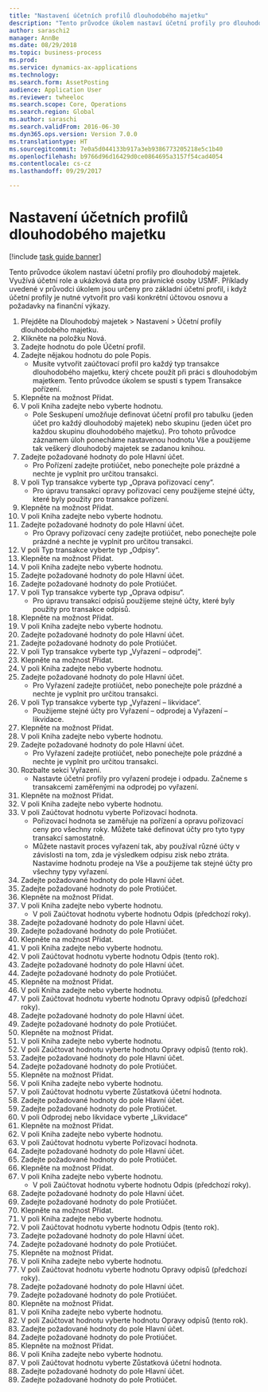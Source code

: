 ```yaml
--- 
title: "Nastavení účetních profilů dlouhodobého majetku"
description: "Tento průvodce úkolem nastaví účetní profily pro dlouhodobý majetek."
author: saraschi2
manager: AnnBe
ms.date: 08/29/2018
ms.topic: business-process
ms.prod: 
ms.service: dynamics-ax-applications
ms.technology: 
ms.search.form: AssetPosting
audience: Application User
ms.reviewer: twheeloc
ms.search.scope: Core, Operations
ms.search.region: Global
ms.author: saraschi
ms.search.validFrom: 2016-06-30
ms.dyn365.ops.version: Version 7.0.0
ms.translationtype: HT
ms.sourcegitcommit: 7e0a5d044133b917a3eb9386773205218e5c1b40
ms.openlocfilehash: b9766d96d16429d0ce0864695a3157f54cad4054
ms.contentlocale: cs-cz
ms.lasthandoff: 09/29/2017

---
```

# <a name="set-up-fixed-asset-posting-profiles"></a>Nastavení účetních profilů dlouhodobého majetku

[!include [task guide banner](../../includes/task-guide-banner.md)]

Tento průvodce úkolem nastaví účetní profily pro dlouhodobý majetek.  Využívá účetní role a ukázková data pro právnické osoby USMF.  Příklady uvedené v průvodci úkolem jsou určeny pro základní účetní profil, i když účetní profily je nutné vytvořit pro vaši konkrétní účtovou osnovu a požadavky na finanční výkazy.

1. Přejděte na Dlouhodobý majetek > Nastavení > Účetní profily dlouhodobého majetku.
2. Klikněte na položku Nová.
3. Zadejte hodnotu do pole Účetní profil.
4. Zadejte nějakou hodnotu do pole Popis.
    * Musíte vytvořit zaúčtovací profil pro každý typ transakce dlouhodobého majetku, který chcete použít při práci s dlouhodobým majetkem.  Tento průvodce úkolem se spustí s typem Transakce pořízení.  
5. Klepněte na možnost Přidat.
6. V poli Kniha zadejte nebo vyberte hodnotu.
    * Pole Seskupení umožňuje definovat účetní profil pro tabulku (jeden účet pro každý dlouhodobý majetek) nebo skupinu (jeden účet pro každou skupinu dlouhodobého majetku).  Pro tohoto průvodce záznamem úloh ponecháme nastavenou hodnotu Vše a použijeme tak veškerý dlouhodobý majetek se zadanou knihou.  
7. Zadejte požadované hodnoty do pole Hlavní účet.
    * Pro Pořízení zadejte protiúčet, nebo ponechejte pole prázdné a nechte je vyplnit pro určitou transakci.    
8. V poli Typ transakce vyberte typ „Oprava pořizovací ceny“.
    * Pro úpravu transakcí opravy pořizovací ceny použijeme stejné účty, které byly použity pro transakce pořízení.  
9. Klepněte na možnost Přidat.
10. V poli Kniha zadejte nebo vyberte hodnotu.
11. Zadejte požadované hodnoty do pole Hlavní účet.
    * Pro Opravy pořizovací ceny zadejte protiúčet, nebo ponechejte pole prázdné a nechte je vyplnit pro určitou transakci.    
12. V poli Typ transakce vyberte typ „Odpisy“.
13. Klepněte na možnost Přidat.
14. V poli Kniha zadejte nebo vyberte hodnotu.
15. Zadejte požadované hodnoty do pole Hlavní účet.
16. Zadejte požadované hodnoty do pole Protiúčet.
17. V poli Typ transakce vyberte typ „Oprava odpisu“.
    * Pro úpravu transakcí odpisů použijeme stejné účty, které byly použity pro transakce odpisů.  
18. Klepněte na možnost Přidat.
19. V poli Kniha zadejte nebo vyberte hodnotu.
20. Zadejte požadované hodnoty do pole Hlavní účet.
21. Zadejte požadované hodnoty do pole Protiúčet.
22. V poli Typ transakce vyberte typ „Vyřazení – odprodej“.
23. Klepněte na možnost Přidat.
24. V poli Kniha zadejte nebo vyberte hodnotu.
25. Zadejte požadované hodnoty do pole Hlavní účet.
    * Pro Vyřazení zadejte protiúčet, nebo ponechejte pole prázdné a nechte je vyplnit pro určitou transakci.  
26. V poli Typ transakce vyberte typ „Vyřazení – likvidace“.
    * Použijeme stejné účty pro Vyřazení – odprodej a Vyřazení – likvidace.  
27. Klepněte na možnost Přidat.
28. V poli Kniha zadejte nebo vyberte hodnotu.
29. Zadejte požadované hodnoty do pole Hlavní účet.
    * Pro Vyřazení zadejte protiúčet, nebo ponechejte pole prázdné a nechte je vyplnit pro určitou transakci.  
30. Rozbalte sekci Vyřazení.
    * Nastavte účetní profily pro vyřazení prodeje i odpadu.  Začneme s transakcemi zaměřenými na odprodej po vyřazení.  
31. Klepněte na možnost Přidat.
32. V poli Kniha zadejte nebo vyberte hodnotu.
33. V poli Zaúčtovat hodnotu vyberte Pořizovací hodnota.
    * Pořizovací hodnota se zaměřuje na pořízení a opravu pořizovací ceny pro všechny roky.  Můžete také definovat účty pro tyto typy transakcí samostatně.  
    * Můžete nastavit proces vyřazení tak, aby používal různé účty v závislosti na tom, zda je výsledkem odpisu zisk nebo ztráta.  Nastavíme hodnotu prodeje na Vše a použijeme tak stejné účty pro všechny typy vyřazení.  
34. Zadejte požadované hodnoty do pole Hlavní účet.
35. Zadejte požadované hodnoty do pole Protiúčet.
36. Klepněte na možnost Přidat.
37. V poli Kniha zadejte nebo vyberte hodnotu.
    * V poli Zaúčtovat hodnotu vyberte hodnotu Odpis (předchozí roky).  
38. Zadejte požadované hodnoty do pole Hlavní účet.
39. Zadejte požadované hodnoty do pole Protiúčet.
40. Klepněte na možnost Přidat.
41. V poli Kniha zadejte nebo vyberte hodnotu.
42. V poli Zaúčtovat hodnotu vyberte hodnotu Odpis (tento rok).
43. Zadejte požadované hodnoty do pole Hlavní účet.
44. Zadejte požadované hodnoty do pole Protiúčet.
45. Klepněte na možnost Přidat.
46. V poli Kniha zadejte nebo vyberte hodnotu.
47. V poli Zaúčtovat hodnotu vyberte hodnotu Opravy odpisů (předchozí roky).
48. Zadejte požadované hodnoty do pole Hlavní účet.
49. Zadejte požadované hodnoty do pole Protiúčet.
50. Klepněte na možnost Přidat.
51. V poli Kniha zadejte nebo vyberte hodnotu.
52. V poli Zaúčtovat hodnotu vyberte hodnotu Opravy odpisů (tento rok).
53. Zadejte požadované hodnoty do pole Hlavní účet.
54. Zadejte požadované hodnoty do pole Protiúčet.
55. Klepněte na možnost Přidat.
56. V poli Kniha zadejte nebo vyberte hodnotu.
57. V poli Zaúčtovat hodnotu vyberte Zůstatková účetní hodnota.
58. Zadejte požadované hodnoty do pole Hlavní účet.
59. Zadejte požadované hodnoty do pole Protiúčet.
60. V poli Odprodej nebo likvidace vyberte „Likvidace“
61. Klepněte na možnost Přidat.
62. V poli Kniha zadejte nebo vyberte hodnotu.
63. V poli Zaúčtovat hodnotu vyberte Pořizovací hodnota.
64. Zadejte požadované hodnoty do pole Hlavní účet.
65. Zadejte požadované hodnoty do pole Protiúčet.
66. Klepněte na možnost Přidat.
67. V poli Kniha zadejte nebo vyberte hodnotu.
    * V poli Zaúčtovat hodnotu vyberte hodnotu Odpis (předchozí roky).  
68. Zadejte požadované hodnoty do pole Hlavní účet.
69. Zadejte požadované hodnoty do pole Protiúčet.
70. Klepněte na možnost Přidat.
71. V poli Kniha zadejte nebo vyberte hodnotu.
72. V poli Zaúčtovat hodnotu vyberte hodnotu Odpis (tento rok).
73. Zadejte požadované hodnoty do pole Hlavní účet.
74. Zadejte požadované hodnoty do pole Protiúčet.
75. Klepněte na možnost Přidat.
76. V poli Kniha zadejte nebo vyberte hodnotu.
77. V poli Zaúčtovat hodnotu vyberte hodnotu Opravy odpisů (předchozí roky).
78. Zadejte požadované hodnoty do pole Hlavní účet.
79. Zadejte požadované hodnoty do pole Protiúčet.
80. Klepněte na možnost Přidat.
81. V poli Kniha zadejte nebo vyberte hodnotu.
82. V poli Zaúčtovat hodnotu vyberte hodnotu Opravy odpisů (tento rok).
83. Zadejte požadované hodnoty do pole Hlavní účet.
84. Zadejte požadované hodnoty do pole Protiúčet.
85. Klepněte na možnost Přidat.
86. V poli Kniha zadejte nebo vyberte hodnotu.
87. V poli Zaúčtovat hodnotu vyberte Zůstatková účetní hodnota.
88. Zadejte požadované hodnoty do pole Hlavní účet.
89. Zadejte požadované hodnoty do pole Protiúčet.


